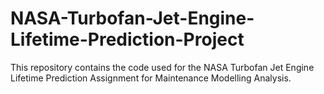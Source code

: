 # NASA-Turbofan-Jet-Engine-Lifetime-Prediction-Project
This repository contains the code used for the NASA Turbofan Jet Engine Lifetime Prediction Assignment for Maintenance Modelling Analysis.
